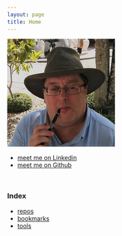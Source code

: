 ```yaml
---
layout: page
title: Home
---
```


![](./documents/images/thumbnail.png)

- [meet me on Linkedin](https://www.linkedin.com/in/stefaan-coussement--software-engineering--cloud-computing--genesys-routing/)  
- [meet me on Github](https://github.com/stefaanc)  

<br/>


### Index

- [repos](./documents/repos)
- [bookmarks](./documents/bookmarks)
- [tools](./documents/tools)